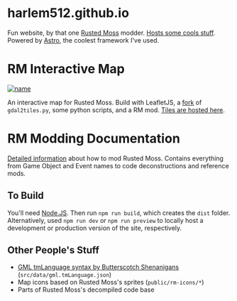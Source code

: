 # harlem512.github.io

Fun website, by that one [Rusted Moss](https://www.rustedmossgame.com/) modder. [Hosts some cools stuff](https://harlem512.github.io/). Powered by [Astro](https://astro.build/), the coolest framework I've used.

# RM Interactive Map

[![name](https://harlem512.github.io/rm-map.png)](https://harlem512.github.io/rm-map.html)

An interactive map for Rusted Moss. Build with LeafletJS, a [fork](https://github.com/commenthol/gdal2tiles-leaflet) of `gdal2tiles.py`, some python scripts, and a RM mod. [Tiles are hosted here](https://github.com/Harlem512/rm-map).

# RM Modding Documentation

[Detailed information](https://harlem512.github.io/rm-docs) about how to mod Rusted Moss. Contains everything from Game Object and Event names to code deconstructions and reference mods.

## To Build

You'll need [Node.JS](https://nodejs.org/en). Then run `npm run build`, which creates the `dist` folder. Alternatively, used `npm run dev` or `npm run preview` to locally host a development or production version of the site, respectively.

## Other People's Stuff

- [GML tmLanguage syntax by Butterscotch Shenanigans](https://github.com/bscotch/stitch/blob/7dbc23c13341713a566e357f41084132d4d3593a/packages/vscode/syntaxes/gml.tmLanguage.json) (`src/data/gml.tmLanguage.json`)
- Map icons based on Rusted Moss's sprites (`public/rm-icons/*`)
- Parts of Rusted Moss's decompiled code base
